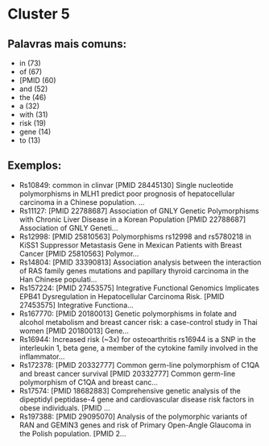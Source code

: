 # Cluster 5

## Palavras mais comuns:

- in (73)
- of (67)
- [PMID (60)
- and (52)
- the (46)
- a (32)
- with (31)
- risk (19)
- gene (14)
- to (13)

## Exemplos:
- Rs10849: common in clinvar [PMID 28445130] Single nucleotide polymorphisms in MLH1 predict poor prognosis of hepatocellular carcinoma in a Chinese population. ...
- Rs11127: [PMID 22788687] Association of GNLY Genetic Polymorphisms with Chronic Liver Disease in a Korean Population [PMID 22788687] Association of GNLY Geneti...
- Rs12998: [PMID 25810563] Polymorphisms rs12998 and rs5780218 in KiSS1 Suppressor Metastasis Gene in Mexican Patients with Breast Cancer [PMID 25810563] Polymor...
- Rs14804: [PMID 33390813] Association analysis between the interaction of RAS family genes mutations and papillary thyroid carcinoma in the Han Chinese populati...
- Rs157224: [PMID 27453575] Integrative Functional Genomics Implicates EPB41 Dysregulation in Hepatocellular Carcinoma Risk. [PMID 27453575] Integrative Functiona...
- Rs167770: [PMID 20180013] Genetic polymorphisms in folate and alcohol metabolism and breast cancer risk: a case-control study in Thai women [PMID 20180013] Gene...
- Rs16944: Increased risk (~3x) for osteoarthritis rs16944 is a SNP in the  interleukin 1, beta gene, a member of the cytokine family involved in the inflammator...
- Rs172378: [PMID 20332777] Common germ-line polymorphism of C1QA and breast cancer survival [PMID 20332777] Common germ-line polymorphism of C1QA and breast canc...
- Rs17574: [PMID 18682883] Comprehensive genetic analysis of the dipeptidyl peptidase-4 gene and cardiovascular disease risk factors in obese individuals. [PMID ...
- Rs197388: [PMID 29095070] Analysis of the polymorphic variants of RAN and GEMIN3 genes and risk of Primary Open-Angle Glaucoma in the Polish population. [PMID 2...